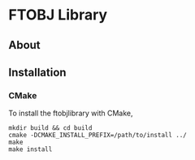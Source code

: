 # FTOBJ Library

## About

## Installation

### CMake
To install the ftobjlibrary with CMake,
```
mkdir build && cd build
cmake -DCMAKE_INSTALL_PREFIX=/path/to/install ../
make
make install
```


